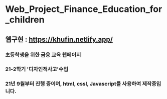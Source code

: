 # Web_Project_Finance_Education_for_children

## 웹구현 : https://khufin.netlify.app/

### 초등학생을 위한 금융 교육 웹페이지
### 21-2학기 '디자인적사고'수업
### 21년 9월부터 진행 중이며, html, cssl, Javascript를 사용하여 제작중입니다.
